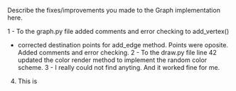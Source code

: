 Describe the fixes/improvements you made to the Graph implementation here.

1 - To the graph.py file added comments and error checking to add_vertex()
  - corrected destination points for add_edge method. Points were oposite. Added comments and error checking. 
2 - To the draw.py file line 42 updated the color render method to implement the random color scheme.
3 - I really could not find anyting. And it worked fine for me. 
4. This is 